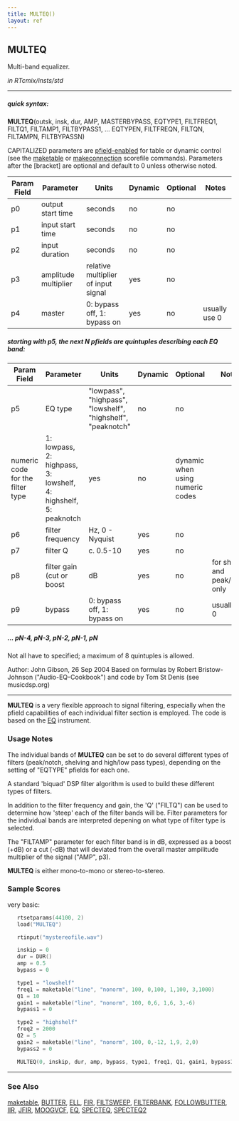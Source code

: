 ```yaml
---
title: MULTEQ()
layout: ref
---
```


## MULTEQ

Multi-band equalizer.

*in RTcmix/insts/std*  
  

-----

##### quick syntax:

**MULTEQ**(outsk, insk, dur, AMP, MASTERBYPASS, EQTYPE1, FILTFREQ1,
FILTQ1, FILTAMP1, FILTBYPASS1, ... EQTYPEN, FILTFREQN, FILTQN, FILTAMPN,
FILTBYPASSN)

CAPITALIZED parameters are [pfield-enabled](pfield-enabled.html) for
table or dynamic control (see the
[maketable](../scorefile/maketable.html) or
[makeconnection](../scorefile/makeconnection.html) scorefile
commands). Parameters after the \[bracket\] are optional and default to
0 unless otherwise noted.


Param Field	| Parameter | Units | Dynamic | Optional | Notes
----------- | --------- | ----- | -------- | --------- | ---------
p0 | output start time | seconds | no | no | 
p1 | input start time | seconds | no | no | 
p2 | input duration | seconds | no | no | 
p3 | amplitude multiplier | relative multiplier of input signal | yes | no | 
p4 | master | 0: bypass off, 1: bypass on | yes | no | usually use 0 | 

##### starting with p5, the next N pfields are quintuples describing each EQ band:
      
Param Field	| Parameter | Units | Dynamic | Optional | Notes
----------- | --------- | ----- | -------- | --------- | ---------
p5 | EQ type | "lowpass", "highpass", "lowshelf", "highshelf", "peaknotch" | no | no
   | numeric code for the filter type | 1: lowpass, 2: highpass, 3: lowshelf, 4: highshelf, 5: peaknotch | yes | no | dynamic when using numeric codes
p6 | filter frequency | Hz, 0 - Nyquist | yes | no
p7 | filter Q | c. 0.5-10 | yes | no
p8 | filter gain (cut or boost | dB | yes | no | for shelf and peak/notch only
p9 | bypass | 0: bypass off, 1: bypass on | yes | no | usually use 0

##### ... pN-4, pN-3, pN-2, pN-1, pN

Not all have to specified; a maximum of 8 quintuples is allowed.

   Author:  John Gibson, 26 Sep 2004
   Based on formulas by Robert Bristow-Johnson ("Audio-EQ-Cookbook") and code
   by Tom St Denis (see musicdsp.org)

  

-----

  
  
**MULTEQ** is a very flexible approach to signal filtering, especially
when the pfield capabilities of each individual filter section is
employed. The code is based on the [EQ](EQ.html) instrument.

### Usage Notes

The individual bands of **MULTEQ** can be set to do several different
types of filters (peak/notch, shelving and high/low pass types),
depending on the setting of "EQTYPE" pfields for each one.

A standard 'biquad' DSP filter algorithm is used to build these
different types of filters.

In addition to the filter frequency and gain, the 'Q' ("FILTQ") can be
used to determine how 'steep' each of the filter bands will be. Filter
parameters for the individual bands are interpreted depening on what
type of filter type is selected.

The "FILTAMP" parameter for each filter band is in dB, expressed as a
boost (+dB) or a cut (-dB) that will deviated from the overall master
ampilitude multiplier of the signal ("AMP", p3).

**MULTEQ** is either mono-to-mono or stereo-to-stereo.

### Sample Scores

very basic:

```cpp
   rtsetparams(44100, 2)
   load("MULTEQ")

   rtinput("mystereofile.wav")

   inskip = 0
   dur = DUR()
   amp = 0.5
   bypass = 0

   type1 = "lowshelf"
   freq1 = maketable("line", "nonorm", 100, 0,100, 1,100, 3,1000)
   Q1 = 10
   gain1 = maketable("line", "nonorm", 100, 0,6, 1,6, 3,-6)
   bypass1 = 0

   type2 = "highshelf"
   freq2 = 2000
   Q2 = 5
   gain2 = maketable("line", "nonorm", 100, 0,-12, 1,9, 2,0)
   bypass2 = 0

   MULTEQ(0, inskip, dur, amp, bypass, type1, freq1, Q1, gain1, bypass1, type2, freq2, Q2, gain2, bypass2)
```

  

-----

### See Also

[maketable](../scorefile/maketable.html), [BUTTER](BUTTER.html),
[ELL](ELL.html), [FIR](FIR.html), [FILTSWEEP](FILTSWEEP.html),
[FILTERBANK](FILTERBANK.html), [FOLLOWBUTTER](FOLLOWBUTTER.html),
[IIR](IIR.html), [JFIR](JFIR.html), [MOOGVCF](MOOGVCF.html),
[EQ](EQ.html), [SPECTEQ](SPECTEQ.html), [SPECTEQ2](SPECTEQ2.html)
